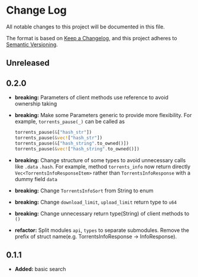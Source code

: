 # Change Log

All notable changes to this project will be documented in this file.

The format is based on [Keep a Changelog](https://keepachangelog.com/),
and this project adheres to [Semantic Versioning](https://semver.org/).

## Unreleased

## 0.2.0

- **breaking:** Parameters of client methods use reference to avoid ownership taking
- **breaking:** Make some Parameters generic to provide more flexibility. For example, `torrents_pause(_)` can be called as

    ```rust
    torrents_pause(&["hash_str"])
    torrents_pause(&vec!["hash_str"])
    torrents_pause(&["hash_string".to_owned()])
    torrents_pause(&vec!["hash_string".to_owned()])
    ```

- **breaking:** Change structure of some types to avoid unnecessary calls like `.data` `.hash`. For example, method `torrents_info` now return directly `Vec<TorrentsInfoResponseItem>` rather than `TorrentsInfoResponse` with a dummy field `data`
- **breaking:** Change `TorrentsInfoSort` from String to enum
- **breaking:** Change `download_limit`, `upload_limit` return type to `u64`
- **breaking:** Change unnecessary return type(String) of client methods to `()`
- **refactor:** Split modules `api`, `types` to separate submodules. Remove the prefix of struct name(e.g. TorrentsInfoResponse -> InfoResponse).

## 0.1.1

- **Added:** basic search
